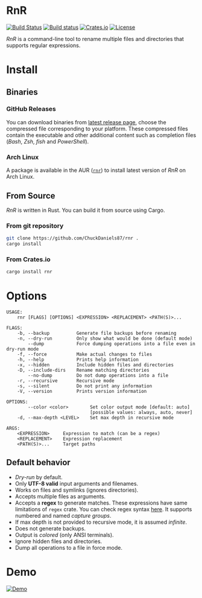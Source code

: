 # RnR
[![Build Status](https://travis-ci.org/ChuckDaniels87/rnr.svg?branch=master)](https://travis-ci.org/ChuckDaniels87/rnr)
[![Build status](https://ci.appveyor.com/api/projects/status/97e28mxlakxbeqex/branch/master?svg=true)](https://ci.appveyor.com/project/ChuckDaniels87/rnr/branch/master)
[![Crates.io](https://img.shields.io/crates/v/rnr.svg)](https://crates.io/crates/rnr)
[![License](https://img.shields.io/crates/l/rnr.svg)](https://github.com/ChuckDaniels87/rnr/blob/master/LICENSE)

*RnR* is a command-line tool to rename multiple files and directories that
supports regular expressions.

# Install

## Binaries

### GitHub Releases
You can download binaries from [latest release
page](https://github.com/ChuckDaniels87/rnr/releases), choose the compressed
file corresponding to your platform. These compressed files contain the
executable and other additional content such as completion files (*Bash*, *Zsh*,
*fish* and *PowerShell*).

### Arch Linux
A package is available in the AUR 
([`rnr`](https://aur.archlinux.org/packages/rnr/)) to install latest version of
*RnR* on Arch Linux.

## From Source
*RnR* is written in Rust. You can build it from source using Cargo.

### From git repository
```sh
git clone https://github.com/ChuckDaniels87/rnr .
cargo install
```
### From Crates.io
```sh
cargo install rnr
```
# Options
```
USAGE:
    rnr [FLAGS] [OPTIONS] <EXPRESSION> <REPLACEMENT> <PATH(S)>...

FLAGS:
    -b, --backup          Generate file backups before renaming
    -n, --dry-run         Only show what would be done (default mode)
        --dump            Force dumping operations into a file even in dry-run mode
    -f, --force           Make actual changes to files
    -h, --help            Prints help information
    -x, --hidden          Include hidden files and directories
    -D, --include-dirs    Rename matching directories
        --no-dump         Do not dump operations into a file
    -r, --recursive       Recursive mode
    -s, --silent          Do not print any information
    -V, --version         Prints version information

OPTIONS:
        --color <color>        Set color output mode [default: auto]
                               [possible values: always, auto, never]
    -d, --max-depth <LEVEL>    Set max depth in recursive mode

ARGS:
    <EXPRESSION>     Expression to match (can be a regex)
    <REPLACEMENT>    Expression replacement
    <PATH(S)>...     Target paths
```

## Default behavior
* *Dry-run* by default.
* Only **UTF-8 valid** input arguments and filenames.
* Works on files and symlinks (ignores directories).
* Accepts multiple files as arguments.
* Accepts a **regex** to generate matches. These expressions have same
  limitations of `regex` crate. You can check regex syntax
  [here](https://docs.rs/regex/#syntax). It supports numbered and named *capture
  groups*.
* If max depth is not provided to recursive mode, it is assumed *infinite*.
* Does not generate backups.
* Output is *colored* (only ANSI terminals).
* Ignore hidden files and directories.
* Dump all operations to a file in force mode.

# Demo
[![Demo](https://cdn.rawgit.com/ChuckDaniels87/b0607fdaa44c6201cde398b6a9e23e4e/raw/59d43365d15c55d9c259edd29292609c06de21f7/rnr-demo.svg)](https://cdn.rawgit.com/ChuckDaniels87/b0607fdaa44c6201cde398b6a9e23e4e/raw/f29d84760f4225dce74bf81052180e12a287b892/rnr-demo.svg)
